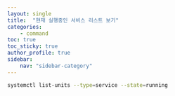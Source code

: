 ```yaml
---
layout: single
title:  "현재 실행중인 서비스 리스트 보기"
categories:
    - command
toc: true
toc_sticky: true
author_profile: true
sidebar:
    nav: "sidebar-category"
---
```

```bash
systemctl list-units --type=service --state=running
```
